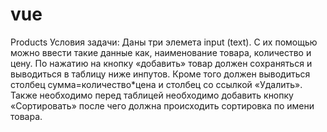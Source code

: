 # vue
Products
Условия задачи:
Даны три элемета input (text). С их помощью можно ввести такие данные как, наименование товара, количество и цену. По нажатию на кнопку «добавить» товар должен сохраняться и выводиться в таблицу ниже инпутов. Кроме того должен выводиться столбец сумма=количество*цена и столбец со ссылкой «Удалить». Также необходимо перед таблицей необходимо добавить кнопку «Сортировать» после чего должна происходить сортировка по имени товара.

